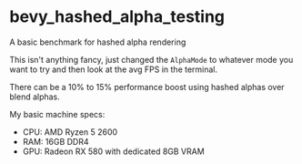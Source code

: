 # bevy_hashed_alpha_testing

A basic benchmark for hashed alpha rendering

This isn't anything fancy, just changed the `AlphaMode`  to whatever mode you want to try and then look at the avg FPS in the terminal.

There can be a 10% to 15% performance boost using hashed alphas over blend alphas.

My basic machine specs:
* CPU: AMD Ryzen 5 2600
* RAM: 16GB DDR4
* GPU: Radeon RX 580 with dedicated 8GB VRAM
